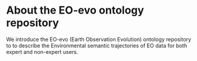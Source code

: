 # About the EO-evo ontology repository
We introduce the EO-evo (Earth Observation Evolution) ontology repository to to describe the Environmental semantic trajectories of EO data for both expert and non-expert users.
